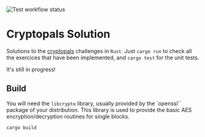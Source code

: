 ![Test workflow status](https://github.com/Blizarre/cryptopals_solution/actions/workflows/rust.yml/badge.svg)

# Cryptopals Solution

Solutions to the [cryptopals](https://cryptopals.com) challenges in `Rust`. Just `cargo run` to check all the exercices that have been implemented, and `cargo test` for the unit tests.

It's still in progress!

## Build

You will need the `libcrypto` library, usually provided by the `openssl`` package of your distribution. This library is used to provide
the basic AES encryption/decryption routines for single blocks.

```shell
cargo build
```